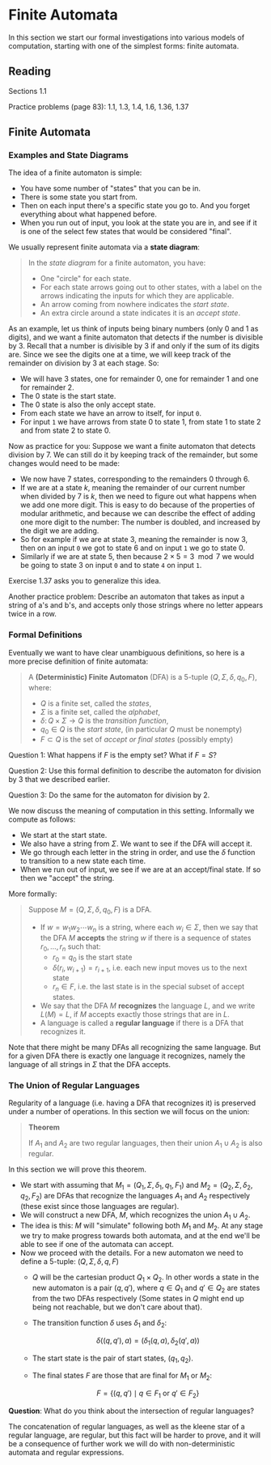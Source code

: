 # Finite Automata

In this section we start our formal investigations into various models of computation, starting with one of the simplest forms: finite automata.

## Reading

Sections 1.1

Practice problems (page 83): 1.1, 1.3, 1.4, 1.6, 1.36, 1.37

## Finite Automata

### Examples and State Diagrams

The idea of a finite automaton is simple:

- You have some number of "states" that you can be in.
- There is some state you start from.
- Then on each input there's a specific state you go to. And you forget everything about what happened before.
- When you run out of input, you look at the state you are in, and see if it is one of the select few states that would be considered "final".

We usually represent finite automata via a **state diagram**:

> In the *state diagram* for a finite automaton, you have:
> - One "circle" for each state.
> - For each state arrows going out to other states, with a label on the arrows indicating the inputs for which they are applicable.
> - An arrow coming from nowhere indicates the *start state*.
> - An extra circle around a state indicates it is an *accept state*.

As an example, let us think of inputs being binary numbers (only $0$ and $1$ as digits), and we want a finite automaton that detects if the number is divisible by $3$. Recall that a number is divisible by $3$ if and only if the sum of its digits are. Since we see the digits one at a time, we will keep track of the remainder on division by $3$ at each stage. So:

- We will have 3 states, one for remainder $0$, one for remainder $1$ and one for remainder $2$.
- The $0$ state is the start state.
- The $0$ state is also the only accept state.
- From each state we have an arrow to itself, for input `0`.
- For input `1` we have arrows from state $0$ to state $1$, from state $1$ to state $2$ and from state $2$ to state $0$.

Now as practice for you: Suppose we want a finite automaton that detects division by $7$. We can still do it by keeping track of the remainder, but some changes would need to be made:

- We now have $7$ states, corresponding to the remainders $0$ through $6$.
- If we are at a state $k$, meaning the remainder of our current number when divided by $7$ is $k$, then we need to figure out what happens when we add one more digit. This is easy to do because of the properties of modular arithmetic, and because we can describe the effect of adding one more digit to the number: The number is doubled, and increased by the digit we are adding.
- So for example if we are at state $3$, meaning the remainder is now $3$, then on an input `0` we got to state $6$ and on input `1` we go to state $0$.
- Similarly if we are at state $5$, then because $2\times 5 = 3 \mod 7$ we would be going to state $3$ on input `0` and to state `4` on input `1`.

Exercise 1.37 asks you to generalize this idea.

Another practice problem: Describe an automaton that takes as input a string of a's and b's, and accepts only those strings where no letter appears twice in a row.

### Formal Definitions

Eventually we want to have clear unambiguous definitions, so here is a more precise definition of finite automata:

> A **(Deterministic) Finite Automaton** (DFA) is a $5$-tuple $(Q, \Sigma, \delta, q_0, F)$, where:
> - $Q$ is a finite set, called the *states*,
> - $\Sigma$ is a finite set, called the *alphabet*,
> - $\delta\colon Q\times \Sigma \to Q$ is the *transition function*,
> - $q_0\in Q$ is the *start state*, (in particular $Q$ must be nonempty)
> - $F\subset Q$ is the set of *accept or final states* (possibly empty)

Question 1: What happens if $F$ is the empty set? What if $F = S$?

Question 2: Use this formal definition to describe the automaton for division by $3$ that we described earlier.

Question 3: Do the same for the automaton for division by $2$.

We now discuss the meaning of computation in this setting. Informally we compute as follows:

- We start at the start state.
- We also have a string from $\Sigma$. We want to see if the DFA will accept it.
- We go through each letter in the string in order, and use the $\delta$ function to transition to a new state each time.
- When we run out of input, we see if we are at an accept/final state. If so then we "accept" the string.

More formally:

> Suppose $M = (Q, \Sigma, \delta, q_0, F)$ is a DFA.
> - If $w=w_1w_2\cdots w_n$ is a string, where each $w_i\in\Sigma$, then we say that the DFA $M$ **accepts** the string $w$ if there is a sequence of states $r_0,\ldots,r_n$ such that:
>     - $r_0 = q_0$ is the start state
>     - $\delta(r_i, w_{i+1}) = r_{i+1}$, i.e. each new input moves us to the next state
>     - $r_n\in F$, i.e. the last state is in the special subset of accept states.
> - We say that the DFA $M$ **recognizes** the language $L$, and we write $L(M) = L$, if $M$ accepts exactly those strings that are in $L$.
> - A language is called a **regular language** if there is a DFA that recognizes it.

Note that there might be many DFAs all recognizing the same language. But for a given DFA there is exactly one language it recognizes, namely the language of all strings in $\Sigma$ that the DFA accepts.

### The Union of Regular Languages

Regularity of a language (i.e. having a DFA that recognizes it) is preserved under a number of operations. In this section we will focus on the union:

> **Theorem**
>
> If $A_1$ and $A_2$ are two regular languages, then their union $A_1 \cup A_2$ is also regular.

In this section we will prove this theorem.

- We start with assuming that $M_1 = (Q_1, \Sigma, \delta_1, q_1, F_1)$ and $M_2 = (Q_2, \Sigma, \delta_2, q_2, F_2)$ are DFAs that recognize the languages $A_1$ and $A_2$ respectively (these exist since those languages are regular).
- We will construct a new DFA, $M$, which recognizes the union $A_1\cup A_2$.
- The idea is this: $M$ will "simulate" following both $M_1$ and $M_2$. At any stage we try to make progress towards both automata, and at the end we'll be able to see if one of the automata can accept.
- Now we proceed with the details. For a new automaton we need to define a 5-tuple: $(Q, \Sigma, \delta, q, F)$
    - $Q$ will be the cartesian product $Q_1 \times Q_2$. In other words a state in the new automaton is a pair $(q, q')$, where $q\in Q_1$ and $q'\in Q_2$ are states from the two DFAs respectively (Some states in $Q$ might end up being not reachable, but we don't care about that).
    - The transition function $\delta$ uses $\delta_1$ and $\delta_2$:

        $$\delta\left((q, q'), a\right) = \left(\delta_1(q, a), \delta_2(q', a)\right)$$
    - The start state is the pair of start states, $(q_1, q_2)$.
    - The final states $F$ are those that are final for $M_1$ or $M_2$:

        $$F = \left\{(q, q') \mid q\in F_1\textrm{ or }q'\in F_2\right\}$$

**Question**: What do you think about the intersection of regular languages?

The concatenation of regular languages, as well as the kleene star of a regular language, are regular, but this fact will be harder to prove, and it will be a consequence of further work we will do with non-deterministic automata and regular expressions.
